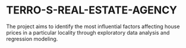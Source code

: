 # TERRO-S-REAL-ESTATE-AGENCY
The project aims to identify the most influential factors affecting house prices in a particular locality through exploratory data analysis and regression modeling.
